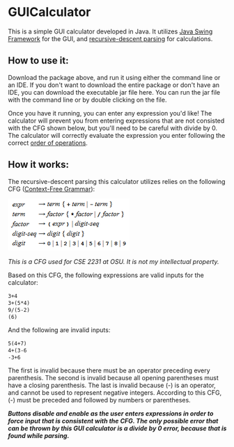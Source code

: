 # GUICalculator

This is a simple GUI calculator developed in Java. It utilizes [Java Swing Framework](https://en.wikipedia.org/wiki/Swing_(Java)) for the GUI, and [recursive-descent parsing](https://en.wikipedia.org/wiki/Recursive_descent_parser) for calculations.

## How to use it:

Download the package above, and run it using either the command line or an IDE. If you don't want to download the entire package or don't have an IDE, you can download the executable jar file here. You can run the jar file with the command line or by double clicking on the file.

Once you have it running, you can enter any expression you'd like! The calculator will prevent you from entering expressions that are not consisted with the CFG shown below, but you'll need to be careful with divide by 0. The calculator will correctly evaluate the expression you enter following the correct [order of operations](https://en.wikipedia.org/wiki/Order_of_operations).

## How it works:

The recursive-descent parsing this calculator utilizes relies on the following CFG ([Context-Free Grammar](https://en.wikipedia.org/wiki/Context-free_grammar)):

![CFG](images/cfg.png)

*This is a CFG used for CSE 2231 at OSU. It is not my intellectual property.*

Based on this CFG, the following expressions are valid inputs for the calculator:
```
3+4
3+(5*4)
9/(5-2)
(6)
```

And the following are invalid inputs:
```
5(4+7)
4+(3-6
-3+6
```
The first is invalid because there must be an operator preceding every parenthesis. The second is invalid because all opening parentheses must have a closing parenthesis. The last is invalid because (-) is an operator, and cannot be used to represent negative integers. According to this CFG, (-) must be preceded and followed by numbers or parentheses.

***Buttons disable and enable as the user enters expressions in order to force input that is consistent with the CFG. The only possible error that can be thrown by this GUI calculator is a divide by 0 error, because that is found while parsing.***
